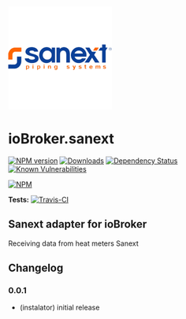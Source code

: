 ![Logo](admin/sanext.png)
# ioBroker.sanext

[![NPM version](http://img.shields.io/npm/v/iobroker.sanext.svg)](https://www.npmjs.com/package/iobroker.sanext)
[![Downloads](https://img.shields.io/npm/dm/iobroker.sanext.svg)](https://www.npmjs.com/package/iobroker.sanext)
[![Dependency Status](https://img.shields.io/david/instalator/iobroker.sanext.svg)](https://david-dm.org/instalator/iobroker.sanext)
[![Known Vulnerabilities](https://snyk.io/test/github/instalator/ioBroker.sanext/badge.svg)](https://snyk.io/test/github/instalator/ioBroker.sanext)

[![NPM](https://nodei.co/npm/iobroker.sanext.png?downloads=true)](https://nodei.co/npm/iobroker.sanext/)

**Tests:** [![Travis-CI](http://img.shields.io/travis/instalator/ioBroker.sanext/master.svg)](https://travis-ci.org/instalator/ioBroker.sanext)

## Sanext adapter for ioBroker

Receiving data from heat meters Sanext

## Changelog

### 0.0.1
* (instalator) initial release